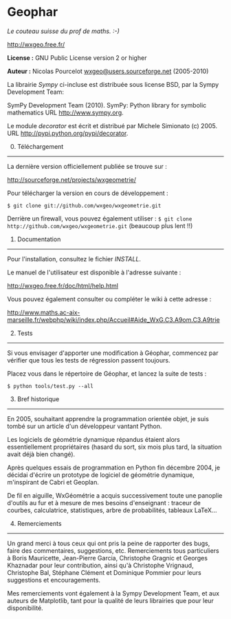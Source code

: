 Geophar
=======

*Le couteau suisse du prof de maths. :-)*

<http://wxgeo.free.fr/>

**License :** GNU Public License version 2 or higher

**Auteur :** Nicolas Pourcelot <wxgeo@users.sourceforge.net> (2005-2010)


La librairie *Sympy* ci-incluse est distribuée sous license BSD,
par la Sympy Development Team:

SymPy Development Team (2010). SymPy: Python library for symbolic mathematics
URL <http://www.sympy.org>.


Le module *decorator* est écrit et distribué par Michele Simionato (c) 2005.
URL <http://pypi.python.org/pypi/decorator>.



0. Téléchargement
-----------------

La dernière version officiellement publiée se trouve sur :

<http://sourceforge.net/projects/wxgeometrie/>


Pour télécharger la version en cours de développement :

`$ git clone git://github.com/wxgeo/wxgeometrie.git`

Derrière un firewall, vous pouvez également utiliser :
`$ git clone http://github.com/wxgeo/wxgeometrie.git`
(beaucoup plus lent !!)




1. Documentation
----------------

Pour l'installation, consultez le fichier *INSTALL*.

Le manuel de l'utilisateur est disponible à l'adresse suivante :

<http://wxgeo.free.fr/doc/html/help.html>

Vous pouvez également consulter ou compléter le wiki à cette adresse :

<http://www.maths.ac-aix-marseille.fr/webphp/wiki/index.php/Accueil#Aide_WxG.C3.A9om.C3.A9trie>



2. Tests
--------

Si vous envisager d'apporter une modification à Géophar, commencez par vérifier
que tous les tests de régression passent toujours.

Placez vous dans le répertoire de Géophar, et lancez la suite de tests :

    $ python tools/test.py --all




3. Bref historique
------------------

En 2005, souhaitant apprendre la programmation orientée objet, je suis tombé
sur un article d'un développeur vantant Python.

Les logiciels de géométrie dynamique répandus étaient alors essentiellement
propriétaires (hasard du sort, six mois plus tard, la situation avait déjà bien
changé).

Après quelques essais de programmation en Python fin décembre 2004, je décidai
d'écrire un prototype de logiciel de géométrie dynamique, m'inspirant de Cabri
et Geoplan.

De fil en aiguille, WxGéométrie a acquis successivement toute une panoplie d'outils
au fur et à mesure de mes besoins d'enseignant : traceur de courbes, calculatrice,
statistiques, arbre de probabilités, tableaux LaTeX...



4. Remerciements
----------------

Un grand merci à tous ceux qui ont pris la peine de rapporter des bugs, faire des
commentaires, suggestions, etc.
Remerciements tous particuliers à Boris Mauricette, Jean-Pierre Garcia, Christophe Gragnic
et Georges Khaznadar pour leur contribution, ainsi qu'à Christophe Vrignaud, Christophe Bal, 
Stéphane Clément et Dominique Pommier pour leurs suggestions et encouragements.

Mes remerciements vont également à la Sympy Development Team,
et aux auteurs de Matplotlib, tant pour la qualité de leurs librairies que pour
leur disponibilité.
